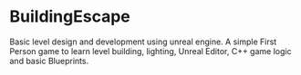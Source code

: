 # BuildingEscape
Basic level design and development using unreal engine.
A simple First Person game to learn level building, lighting, Unreal Editor, C++ game logic and basic Blueprints.
